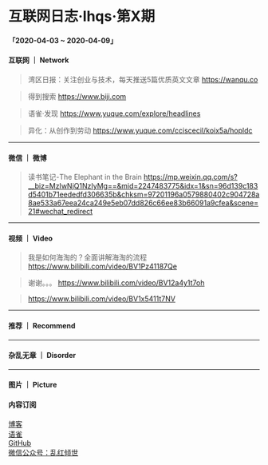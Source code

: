 # 互联网日志·lhqs·第X期


#### 「2020-04-03 ~ 2020-04-09」


#### 互联网 ｜ Network

> 湾区日报：关注创业与技术，每天推送5篇优质英文文章 https://wanqu.co

> 得到搜索 https://www.biji.com

> 语雀·发现 https://www.yuque.com/explore/headlines

> 异化：从创作到劳动 https://www.yuque.com/cciscecil/koix5a/hopldc

> 

> 

> 

> 



----

#### 微信 ｜ 微博

>  读书笔记-The Elephant in the Brain https://mp.weixin.qq.com/s?__biz=MzIwNjQ1NzIyMg==&mid=2247483775&idx=1&sn=96d139c183d5401b71eededfd306635b&chksm=97201196a0579880402c904728a8ae533a67eea24ca249e5eb07dd826c66ee83b66091a9cfea&scene=21#wechat_redirect

>  

>  

>  

>  

>  

>  

>  





----


#### 视频 ｜ Video


> 我是如何海淘的？全面讲解海淘的流程 https://www.bilibili.com/video/BV1Pz41187Qe 

> 谢谢。。。 https://www.bilibili.com/video/BV12a4y1t7oh

> https://www.bilibili.com/video/BV1x5411t7NV

> 

> 

> 

> 



----


#### 推荐 ｜ Recommend

> 

> 

> 

> 

> 

> 



----

#### 杂乱无章 ｜ Disorder


> 

> 

> 

> 

> 

> 

> 

> 








----

#### 图片 ｜ Picture

<!-- ![图片集](http://qiniu.blog.lhqs.ink/log/2020-02-log3/01.jpg) -->




#### 内容订阅

[博客](http://blog.lhqs.ink)<br />
[语雀](https://www.yuque.com/lhqs/notes)<br />
[GitHub](https://github.com/lhqs/network-footpoint)<br />
[微信公众号：乱红倾世](https://weixin.sogou.com/weixin?type=1&ie=utf8&query=乱红倾世)<br />